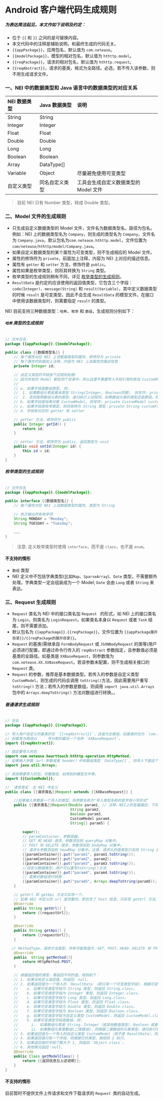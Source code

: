 # Android 客户端代码生成规则

##### 为表达简洁起见，本文作如下说明及约定：

* 位于 `{{` 和 `}}` 之间的是可替换内容。
* 本文代码中的注释是辅助说明，和最终生成的代码无关。
* `{{appPackage}}`，应用包名，默认值为 `com.netease`。
* `{{modelPackage}}`，模型的相对包名，默认值为 `hthttp.model`。
* `{{reqPackage}}`，请求的相对包名，默认值为 `hthttp.request`。
* `{{reqAbstract}}`，请求的基类，格式为全路径。必选，若不传入该参数，则不用生成请求文件。

### 一、NEI 中的数据类型和 Java 语言中的数据类型的对应关系
| NEI 数据类型  | Java 数据类型 | 说明 |
| :--- | :--- | :---
| String | String |  |
| Integer  | Integer |  |
| Float  | Float |  |
| Double  | Double |  |
| Long | Long |  |
| Boolean | Boolean |  |
| Array | DataType[] | |
| Variable | Object | 尽量避免使用可变类型 |
| 自定义类型 | 同名自定义类型 | 工具会生成自定义数据类型的 Model 文件 |

> 目前 NEI 只有 Number 类型，转成 Double 类型。

### 二、Model 文件的生成规则

* 只生成自定义数据类型的 Model 文件，文件名为数据类型名，路径为包名。例如：NEI 上的数据类型名为 `Company`，则生成的类型名为 `Company`，文件名为 `Company.java`，默认包名为`com.netease.hthttp.model`，文件位置为 `com/netease/hthttp/model/Company.java`。
* 如果自定义数据类型的某个属性为可变类型，则不生成相应的 Model 文件。
* 属性的修饰符为 `private`，前面加上注释，内容为 NEI 上对应的描述信息。
* 属性有 `getter` 和 `setter` 方法，修饰符是 `public`。
* 属性如果是枚举类型，则将其转换为 `String` 类型。
* 枚举类型的生成规则稍有不同，详见 [枚举类型的生成规则](#枚举类型的生成规则)。
* `ResultData` 是约定的应该使用的返回值类型，它包含三个字段：`code(Integer)`、`message(String)` 和 `result(Variable)`，其中定义数据类型的时候 `result` 是可变类型，因此不会生成 `ResultData` 的模型文件。在接口中使用该数据类型时，则需要指定 `result` 的类型。

NEI 目前支持三种数据类型：`哈希`、`枚举` 和 `数组`，生成规则分别如下：

##### `哈希` 类型的生成规则

```java

// 文件包名
package {{appPackage}}.{{modelPackage}};

public class {{数据类型名}} {
    // 每个属性对应 NEI 上该数据类型的属性，修饰符为 private
    // 每个属性的前面加上注释，内容为 NEI 上该属性的描述信息
    private Integer id;

    // 自定义类型的字段按下述规则处理:
    // 因为所有的 Model 都在同个目录中，所以这里不需要导入字段引用的其他 CustomModel
    //
    // a. 如果字段是数组类型, 则:
    //  1. 如果数组元素是基本类型 String(Integer, Boolean同理), 则写作: private String[] customFieldName;
    //  2. 否则按照数组元素的类型，递归执行上述规则。如果数组元素的类型还是数组，则生成多维数组。
    // b. 如果字段是哈希对象 CustomModel, 则写作: private CustomModel customFieldName;
    // c. 如果字段是枚举类型，则将其转为 String 类型：private String customFieldName;
    // d. 字段有对应的 getter 和 setter

    // getter 方法，修饰符为 public
    public Integer getId() {
        return id;
    }

    // setter 方法，修饰符为 public，返回类型为 void
    public void setId(Integer id) {
        this.id = id;
    }
}

```

##### 枚举类型的生成规则

```java

// 文件包名
package {{appPackage}}.{{modelPackage}};

public interface {{数据类型名}} {
    // 每个属性对应 NEI 上该数据类型的属性，类型为 String

    // 依次输出所有枚举项
    String MONDAY = "Monday";
    String TUESDAY = "Tuesday";

    ...
}

```

>注意: 定义枚举类型时使用 `interface`，而不是 `class`，也不是 `enum`。

#### 不支持的情形
* `数组` 类型
* NEI 定义中不包括字典类型(比如`Map`、`SparseArray`)、`Date` 类型，不需要额外处理。字典类型一定会组装成为一个 Model; `Date` 会由 `Long` 或者 `String` 来表达。


### 三、Request 生成规则

* `Request` 类名为 NEI 中的接口类名加 `Request ` 的形式，如 NEI 上的接口类名为 `Login`，则类名为 `LoginRequest`。如果类名本身以 `Request` 或者 `Task` 结尾，则不需要添加。
* 默认包名为 `{{appPackage}}.{{reqPackage}}`，文件位置为 `{{appPackage展开目录}}/{{reqPackage的展开目录}}`。
* `Request` 的基类(需继承自 `FormBodyRequest` 或 `JSONBodyRequest` 的类等)用户必须进行配置，即通过命令行传入的 `reqAbstract` 参数指定，且参数值必须是基类的全路径。如基类是 `XXBaseRequest`，则参数值为 `com.netease.XX.XXBaseRequest`。若该参数未配置，则不生成相关接口的 `Request` 类。
* `Request` 的参数，推荐是基本数据类型。若传入的参数是自定义类型 `CustomModel`，则生成的代码会调用 `toString()`方法，因此需要用户重写 `toString()` 方法；若传入的参数是数组，则调用 `import java.util.Arrays ` 包中的 `Arrays.deepToString()` 方法对数组进行转换。。

##### 普通请求生成规则

```java

// 包名
package {{appPackage}}.{{reqPackage}};

// 导入用户自定义的基类的包 `{{reqAbstract}}`，且值为全路径。如基类的包为 `com.netease.XX.XXBaseRequest`，
// 则基类为路径以 `.` 号分割的最后一个名称 `XXBaseRequest`。
import {{reqAbstract}};

// 固定要导入的包
import com.netease.hearttouch.hthttp.operation.HttpMethod;
// 如果输入参数（url 参数或者 header）中有数组类型 `DataType[]`, 则导入下面这个包。
import java.util.Arrays;

// 其他需要导入的包，完整路径，如用到的模型文件等。
import {{CustomModel}};

// `请求类名` 在 NEI 中定义
public class {{请求类名}}Request extends {{XXBaseRequest}} {

    //如果输入参数是一个导入的类型，则参数名称为"导入类型名称的首字母小写形式"
    public {{请求类名}}Request(Double param1, // 注释，NEI上的变量描述，下同
                              String param2,
                              Boolean param3,
                              CustomModel param4,
                              String[] param5) {

        super();
        // paramContainer，参数容器。
        // GET 和 HEAD 请求，参数添加到 queryMap 对象中。
        // POST 和 DELETE 请求，参数添加到 bodyMap 对象中。
        // 请求头参数添加到 headMap 对象中。注意，请求头的值类型只支持 String 类型。
        {{paramContainer}}.put("param1", param1.toString());
        {{paramContainer}}.put("param2", param2);
        {{paramContainer}}.put("param3", param3.toString());
        //自定义数据类型，用户可以重写toString()方法
        {{paramContainer}}.put("param4", param4.toString());
        // 需要对数组进行转换
        {{paramContainer}}.put("param5", Arrays.deepToString(param5));
    }

    // getUrl 和 getApi 方法只实现一个。
    // 如果 NEI 中定义的 url 是完整的，即包含了 host 信息，只实现 getUrl 方法，否则实现 getApi 方法。
    @Override
    public String getUrl() {
        return {{requestUrl}};
    }

    @Override
    public String getApi() {
        return {{requestUrl}};
    }

   // MethodType，请求方法类型，所有可能取值为：GET、POST、HEAD、DELETE 和 PUT
    @Override
    public  String getMethod(){
        return HttpMethod.POST;
    }

    // 根据返回值的类型，需返回不同的值，规则如下：
    // 1. 如果没有定义返回值，则返回: null。
    // 2. 如果返回值为一个导入的 `ResultData`（即只有一个可变类型字段），根据可变类型字段可变类型字段的类型，则返回：
    //    a. 如果可变类型字段为 String 类型，则返回 String.class。
    //    b. 如果可变类型字段为 Integer 类型，则返回 Integer.class。
    //    c. 如果可变类型字段为 Long 类型，则返回 Long.class。
    //    d. 如果可变类型字段为 Float 类型，则返回 Float.class。
    //    e. 如果可变类型字段为 Double 类型，则返回 Double.class。
    //    f. 如果可变类型字段为 Boolean 类型，则返回 Boolean.class。
    //    g. 如果可变类型字段为自定义类型 CustomModel，则返回 CustomModel.class。
    //    h. 如果可变类型字段是数组，则:
    //      i.  如果数组元素是 String，Integer（或其他数值类型），Boolean 或者自定义类型 CustomModel，则分别返回 String[].class，Integer[].class，Boolean[].class 或者 CustomModel[].class。
    //      ii. 如果数组元素是数组(二维数组)，则根据二维数组的元素类型，递归执行规则 h。例如，如果二维数组的元素是 String, 则返回 String[][].class。
    // 3. 如果返回值为一个导入的自定义类型 CustomModel（但不是 ResultData），则返回：CustomModel.class。
    // 4. 如果返回值只有一个字段，则根据它的类型，按规则 2 执行。
    // 5. 如果返回值的字段个数大于 1, 则返回 `Object.class`。
    // 6. 其他情况返回：null。
    @Override
    public Class getModelClass() {
        return {{返回信息见上述说明}};
    }
}

```

#### 不支持的情形
目前暂时不提供文件上传请求和文件下载请求的 `Request `类的自动生成。
